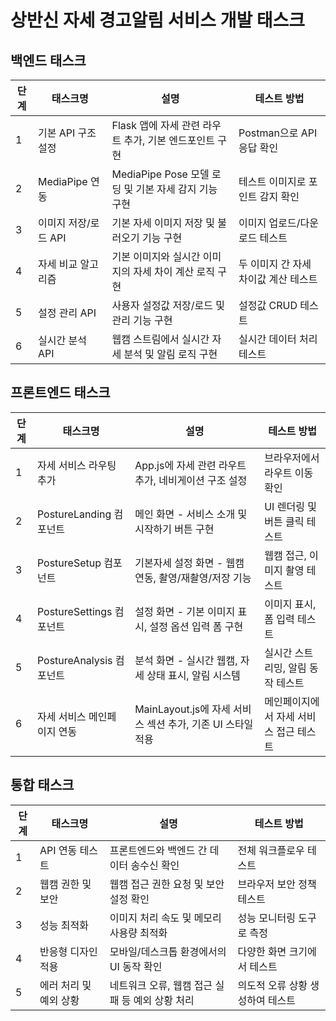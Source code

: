 # 상반신 자세 경고알림 서비스 개발 태스크

## 백엔드 태스크

| 단계 | 태스크명 | 설명 | 테스트 방법 |
|------|----------|------|-------------|
| 1 | 기본 API 구조 설정 | Flask 앱에 자세 관련 라우트 추가, 기본 엔드포인트 구현 | Postman으로 API 응답 확인 |
| 2 | MediaPipe 연동 | MediaPipe Pose 모델 로딩 및 기본 자세 감지 기능 구현 | 테스트 이미지로 포인트 감지 확인 |
| 3 | 이미지 저장/로드 API | 기본 자세 이미지 저장 및 불러오기 기능 구현 | 이미지 업로드/다운로드 테스트 |
| 4 | 자세 비교 알고리즘 | 기본 이미지와 실시간 이미지의 자세 차이 계산 로직 구현 | 두 이미지 간 자세 차이값 계산 테스트 |
| 5 | 설정 관리 API | 사용자 설정값 저장/로드 및 관리 기능 구현 | 설정값 CRUD 테스트 |
| 6 | 실시간 분석 API | 웹캠 스트림에서 실시간 자세 분석 및 알림 로직 구현 | 실시간 데이터 처리 테스트 |

## 프론트엔드 태스크

| 단계 | 태스크명 | 설명 | 테스트 방법 |
|------|----------|------|-------------|
| 1 | 자세 서비스 라우팅 추가 | App.js에 자세 관련 라우트 추가, 네비게이션 구조 설정 | 브라우저에서 라우트 이동 확인 |
| 2 | PostureLanding 컴포넌트 | 메인 화면 - 서비스 소개 및 시작하기 버튼 구현 | UI 렌더링 및 버튼 클릭 테스트 |
| 3 | PostureSetup 컴포넌트 | 기본자세 설정 화면 - 웹캠 연동, 촬영/재촬영/저장 기능 | 웹캠 접근, 이미지 촬영 테스트 |
| 4 | PostureSettings 컴포넌트 | 설정 화면 - 기본 이미지 표시, 설정 옵션 입력 폼 구현 | 이미지 표시, 폼 입력 테스트 |
| 5 | PostureAnalysis 컴포넌트 | 분석 화면 - 실시간 웹캠, 자세 상태 표시, 알림 시스템 | 실시간 스트리밍, 알림 동작 테스트 |
| 6 | 자세 서비스 메인페이지 연동 | MainLayout.js에 자세 서비스 섹션 추가, 기존 UI 스타일 적용 | 메인페이지에서 자세 서비스 접근 테스트 |

## 통합 태스크

| 단계 | 태스크명 | 설명 | 테스트 방법 |
|------|----------|------|-------------|
| 1 | API 연동 테스트 | 프론트엔드와 백엔드 간 데이터 송수신 확인 | 전체 워크플로우 테스트 |
| 2 | 웹캠 권한 및 보안 | 웹캠 접근 권한 요청 및 보안 설정 확인 | 브라우저 보안 정책 테스트 |
| 3 | 성능 최적화 | 이미지 처리 속도 및 메모리 사용량 최적화 | 성능 모니터링 도구로 측정 |
| 4 | 반응형 디자인 적용 | 모바일/데스크톱 환경에서의 UI 동작 확인 | 다양한 화면 크기에서 테스트 |
| 5 | 에러 처리 및 예외 상황 | 네트워크 오류, 웹캠 접근 실패 등 예외 상황 처리 | 의도적 오류 상황 생성하여 테스트 |
